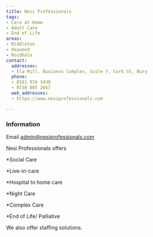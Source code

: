 ```yaml
---
title: Nesi Professionals
tags:
- Care at Home
- Adult Care
- End of Life
areas:
- Middleton
- Heywood
- Rocdhale
contact:
  addresses:
  - Ela Mill, Business Complex, Suite 7, Cork St, Bury
  phone:
  - 0161 974 3430
  - 0738 805 2667 
  web_addresses:
  - https://www.nesiprofessionals.com

---
```


### Information

Email  admin@nesiprofessionals.com

Nesi Professionals offers 

*Social Care

*Live-in-care

*Hospital to home care

*Night Care

*Complex Care

*End of Life/ Palliative

We also offer staffing solutions.
